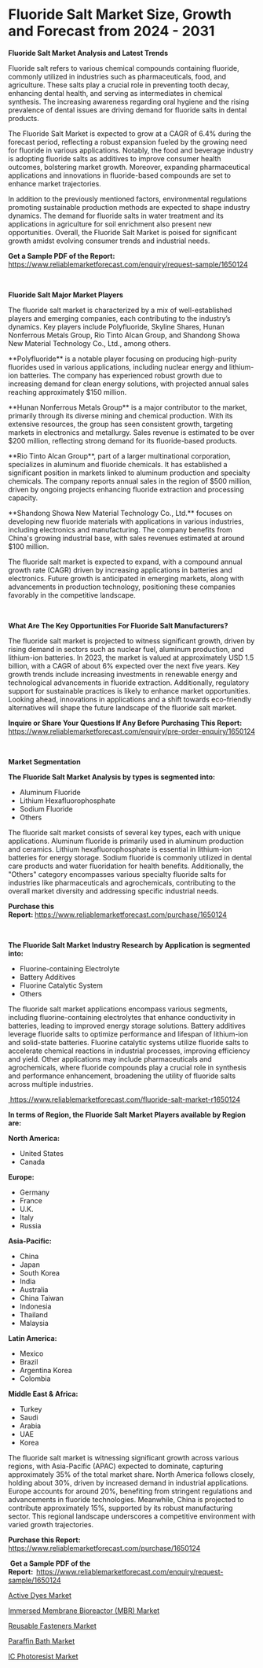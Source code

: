 <p><h1>Fluoride Salt Market Size, Growth and Forecast from 2024 - 2031</h1></p><p><strong>Fluoride Salt Market Analysis and Latest Trends</strong></p>
<p><p>Fluoride salt refers to various chemical compounds containing fluoride, commonly utilized in industries such as pharmaceuticals, food, and agriculture. These salts play a crucial role in preventing tooth decay, enhancing dental health, and serving as intermediates in chemical synthesis. The increasing awareness regarding oral hygiene and the rising prevalence of dental issues are driving demand for fluoride salts in dental products.</p><p>The Fluoride Salt Market is expected to grow at a CAGR of 6.4% during the forecast period, reflecting a robust expansion fueled by the growing need for fluoride in various applications. Notably, the food and beverage industry is adopting fluoride salts as additives to improve consumer health outcomes, bolstering market growth. Moreover, expanding pharmaceutical applications and innovations in fluoride-based compounds are set to enhance market trajectories. </p><p>In addition to the previously mentioned factors, environmental regulations promoting sustainable production methods are expected to shape industry dynamics. The demand for fluoride salts in water treatment and its applications in agriculture for soil enrichment also present new opportunities. Overall, the Fluoride Salt Market is poised for significant growth amidst evolving consumer trends and industrial needs.</p></p>
<p><strong>Get a Sample PDF of the Report:&nbsp;</strong> <a href="https://www.reliablemarketforecast.com/enquiry/request-sample/1650124?utm_campaign=1159&utm_medium=2&utm_source=Github&utm_content=ia&utm_term=08112024&utm_id=fluoride-salt">https://www.reliablemarketforecast.com/enquiry/request-sample/1650124</a></p>
<p>&nbsp;</p>
<p><strong>Fluoride Salt Major Market Players</strong></p>
<p><p>The fluoride salt market is characterized by a mix of well-established players and emerging companies, each contributing to the industry’s dynamics. Key players include Polyfluoride, Skyline Shares, Hunan Nonferrous Metals Group, Rio Tinto Alcan Group, and Shandong Showa New Material Technology Co., Ltd., among others.</p><p>**Polyfluoride** is a notable player focusing on producing high-purity fluorides used in various applications, including nuclear energy and lithium-ion batteries. The company has experienced robust growth due to increasing demand for clean energy solutions, with projected annual sales reaching approximately $150 million.</p><p>**Hunan Nonferrous Metals Group** is a major contributor to the market, primarily through its diverse mining and chemical production. With its extensive resources, the group has seen consistent growth, targeting markets in electronics and metallurgy. Sales revenue is estimated to be over $200 million, reflecting strong demand for its fluoride-based products.</p><p>**Rio Tinto Alcan Group**, part of a larger multinational corporation, specializes in aluminum and fluoride chemicals. It has established a significant position in markets linked to aluminum production and specialty chemicals. The company reports annual sales in the region of $500 million, driven by ongoing projects enhancing fluoride extraction and processing capacity.</p><p>**Shandong Showa New Material Technology Co., Ltd.** focuses on developing new fluoride materials with applications in various industries, including electronics and manufacturing. The company benefits from China's growing industrial base, with sales revenues estimated at around $100 million.</p><p>The fluoride salt market is expected to expand, with a compound annual growth rate (CAGR) driven by increasing applications in batteries and electronics. Future growth is anticipated in emerging markets, along with advancements in production technology, positioning these companies favorably in the competitive landscape.</p></p>
<p>&nbsp;</p>
<p><strong>What Are The Key Opportunities For Fluoride Salt Manufacturers?</strong></p>
<p><p>The fluoride salt market is projected to witness significant growth, driven by rising demand in sectors such as nuclear fuel, aluminum production, and lithium-ion batteries. In 2023, the market is valued at approximately USD 1.5 billion, with a CAGR of about 6% expected over the next five years. Key growth trends include increasing investments in renewable energy and technological advancements in fluoride extraction. Additionally, regulatory support for sustainable practices is likely to enhance market opportunities. Looking ahead, innovations in applications and a shift towards eco-friendly alternatives will shape the future landscape of the fluoride salt market.</p></p>
<p><strong>Inquire or Share Your Questions If Any Before Purchasing This Report:</strong> <a href="https://www.reliablemarketforecast.com/enquiry/pre-order-enquiry/1650124?utm_campaign=1159&utm_medium=2&utm_source=Github&utm_content=ia&utm_term=08112024&utm_id=fluoride-salt">https://www.reliablemarketforecast.com/enquiry/pre-order-enquiry/1650124</a></p>
<p>&nbsp;</p>
<p><strong>Market Segmentation</strong></p>
<p><strong>The Fluoride Salt Market Analysis by types is segmented into:</strong></p>
<p><ul><li>Aluminum Fluoride</li><li>Lithium Hexafluorophosphate</li><li>Sodium Fluoride</li><li>Others</li></ul></p>
<p><p>The fluoride salt market consists of several key types, each with unique applications. Aluminum fluoride is primarily used in aluminum production and ceramics. Lithium hexafluorophosphate is essential in lithium-ion batteries for energy storage. Sodium fluoride is commonly utilized in dental care products and water fluoridation for health benefits. Additionally, the "Others" category encompasses various specialty fluoride salts for industries like pharmaceuticals and agrochemicals, contributing to the overall market diversity and addressing specific industrial needs.</p></p>
<p><strong>Purchase this Report:&nbsp;</strong><a href="https://www.reliablemarketforecast.com/purchase/1650124?utm_campaign=1159&utm_medium=2&utm_source=Github&utm_content=ia&utm_term=08112024&utm_id=fluoride-salt">https://www.reliablemarketforecast.com/purchase/1650124</a></p>
<p>&nbsp;</p>
<p><strong>The Fluoride Salt Market Industry Research by Application is segmented into:</strong></p>
<p><ul><li>Fluorine-containing Electrolyte</li><li>Battery Additives</li><li>Fluorine Catalytic System</li><li>Others</li></ul></p>
<p><p>The fluoride salt market applications encompass various segments, including fluorine-containing electrolytes that enhance conductivity in batteries, leading to improved energy storage solutions. Battery additives leverage fluoride salts to optimize performance and lifespan of lithium-ion and solid-state batteries. Fluorine catalytic systems utilize fluoride salts to accelerate chemical reactions in industrial processes, improving efficiency and yield. Other applications may include pharmaceuticals and agrochemicals, where fluoride compounds play a crucial role in synthesis and performance enhancement, broadening the utility of fluoride salts across multiple industries.</p></p>
<p><a href="https://www.reliablemarketforecast.com/fluoride-salt-market-r1650124?utm_campaign=1159&utm_medium=2&utm_source=Github&utm_content=ia&utm_term=08112024&utm_id=fluoride-salt">&nbsp;https://www.reliablemarketforecast.com/fluoride-salt-market-r1650124</a></p>
<p><strong>In terms of Region, the Fluoride Salt Market Players available by Region are:</strong></p>
<p>
    <p> <strong> North America: </strong>
        <ul>
            <li>United States</li>
            <li>Canada</li>
        </ul>
        </p> 
    <p> <strong> Europe: </strong>
        <ul>
            <li>Germany</li>
            <li>France</li>
            <li>U.K.</li>
            <li>Italy</li>
            <li>Russia</li>
        </ul>
        </p> 
    <p> <strong> Asia-Pacific: </strong>
        <ul>
            <li>China</li>
            <li>Japan</li>
            <li>South Korea</li>
            <li>India</li>
            <li>Australia</li>
            <li>China Taiwan</li>
            <li>Indonesia</li>
            <li>Thailand</li>
            <li>Malaysia</li>
        </ul>
        </p> 
    <p> <strong> Latin America: </strong>
        <ul>
            <li>Mexico</li>
            <li>Brazil</li>
            <li>Argentina Korea</li>
            <li>Colombia</li>
        </ul>
        </p> 
    <p> <strong> Middle East & Africa: </strong>
        <ul>
            <li>Turkey</li>
            <li>Saudi</li>
            <li>Arabia</li>
            <li>UAE</li>
            <li>Korea</li>
        </ul>
    </p>
    </p>
<p><p>The fluoride salt market is witnessing significant growth across various regions, with Asia-Pacific (APAC) expected to dominate, capturing approximately 35% of the total market share. North America follows closely, holding about 30%, driven by increased demand in industrial applications. Europe accounts for around 20%, benefiting from stringent regulations and advancements in fluoride technologies. Meanwhile, China is projected to contribute approximately 15%, supported by its robust manufacturing sector. This regional landscape underscores a competitive environment with varied growth trajectories.</p></p>
<p><strong>Purchase this Report: </strong><a href="https://www.reliablemarketforecast.com/purchase/1650124?utm_campaign=1159&utm_medium=2&utm_source=Github&utm_content=ia&utm_term=08112024&utm_id=fluoride-salt">https://www.reliablemarketforecast.com/purchase/1650124</a></p>
<p>&nbsp;<strong>Get a Sample PDF of the Report:&nbsp;&nbsp;</strong><a href="https://www.reliablemarketforecast.com/enquiry/request-sample/1650124?utm_campaign=1159&utm_medium=2&utm_source=Github&utm_content=ia&utm_term=08112024&utm_id=fluoride-salt">https://www.reliablemarketforecast.com/enquiry/request-sample/1650124</a></p>
<p><strong></strong></p>
<p><p><a href="https://github.com/cano01c7/Market-Research-Report-List-1/blob/main/active-dyes-market.md?utm_campaign=1159&utm_medium=2&utm_source=Github&utm_content=ia&utm_term=08112024&utm_id=fluoride-salt">Active Dyes Market</a></p><p><a href="https://www.linkedin.com/pulse/immersed-membrane-bioreactor-mbr-market-growth-segmentation-regional-igbcf?utm_campaign=1159&utm_medium=2&utm_source=Github&utm_content=ia&utm_term=08112024&utm_id=fluoride-salt">Immersed Membrane Bioreactor (MBR) Market</a></p><p><a href="https://github.com/rebbeccawac8w/Market-Research-Report-List-1/blob/main/reusable-fasteners-market.md?utm_campaign=1159&utm_medium=2&utm_source=Github&utm_content=ia&utm_term=08112024&utm_id=fluoride-salt">Reusable Fasteners Market</a></p><p><a href="https://issuu.com/reportprime-2/docs/paraffin-bath-market-size-2030.pptx_3471fe71f61c6c?utm_campaign=1159&utm_medium=2&utm_source=Github&utm_content=ia&utm_term=08112024&utm_id=fluoride-salt">Paraffin Bath Market</a></p><p><a href="https://www.linkedin.com/pulse/ic-photoresist-market-global-regional-analysis-focus-region-8bsrf?utm_campaign=1159&utm_medium=2&utm_source=Github&utm_content=ia&utm_term=08112024&utm_id=fluoride-salt">IC Photoresist Market</a></p></p>